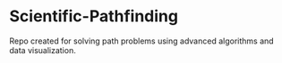 # Scientific-Pathfinding
Repo created for solving path problems using advanced algorithms and data visualization.
